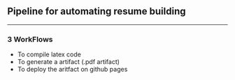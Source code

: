 ## Pipeline for automating resume building
---
### 3 WorkFlows

- To compile latex code
- To generate a artifact (.pdf artifact)
- To deploy the aritfact on github pages
